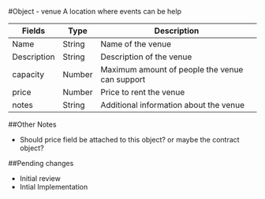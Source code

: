 #Object - venue
A location where events can be help

| Fields        | Type          | Description
| ------------- | -------       | ------------|
| Name          | String        | Name of the venue |
| Description   | String        | Description of the venue |
| capacity      | Number        | Maximum amount of people the venue can support |
| price         | Number        | Price to rent the venue |
| notes         | String        | Additional information about the venue |

##Other Notes
 
  - Should price field be attached to this object? or maybe the contract object?

##Pending changes

  - Initial review 
  - Intial Implementation

